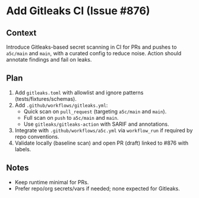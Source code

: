 # Add Gitleaks CI (Issue #876)

## Context

Introduce Gitleaks-based secret scanning in CI for PRs and pushes to `a5c/main` and `main`, with a curated config to reduce noise. Action should annotate findings and fail on leaks.

## Plan

1. Add `gitleaks.toml` with allowlist and ignore patterns (tests/fixtures/schemas).
2. Add `.github/workflows/gitleaks.yml`:
   - Quick scan on `pull_request` (targeting `a5c/main` and `main`).
   - Full scan on `push` to `a5c/main` and `main`.
   - Use `gitleaks/gitleaks-action` with SARIF and annotations.
3. Integrate with `.github/workflows/a5c.yml` via `workflow_run` if required by repo conventions.
4. Validate locally (baseline scan) and open PR (draft) linked to #876 with labels.

## Notes

- Keep runtime minimal for PRs.
- Prefer repo/org secrets/vars if needed; none expected for Gitleaks.
